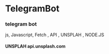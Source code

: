 # TelegramBot
### telegram bot
js, Javascript,  Fetch , API , UNSPLAH , NODE.JS

 #### UNSPLAH api.unsplash.com
